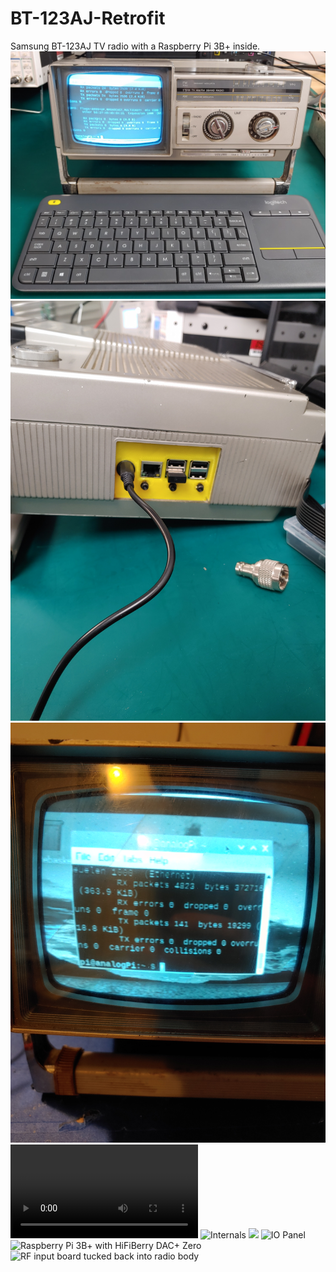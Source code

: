 # BT-123AJ-Retrofit
Samsung BT-123AJ TV radio with a Raspberry Pi 3B+ inside.
![Finished product](pictures/finished.jpg?raw=true)
![](pictures/finishedpanel.jpg?raw=true)
![](pictures/screenclose.jpg?raw=true)
![](pictures/audiodemo.mp4?raw=true)
![Internals](pictures/internals.jpg?raw=true)
![](pictures/internalss.jpg?raw=true)
![IO Panel](pictures/panelopen.jpg?raw=true)
![Raspberry Pi 3B+ with HiFiBerry DAC+ Zero](pictures/internalpi.jpg?raw=true)
![RF input board tucked back into radio body](pictures/rfinputboard.jpg?raw=true)

